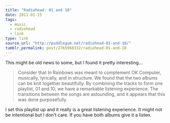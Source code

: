 ```yaml
---
title: "Radiohead: 01 and 10"
date: 2011-01-15
tags:
  - music
  - radiohead
  - link
type: link
source_url: "http://puddlegum.net/radiohead-01-and-10/"
tumblr_permalink: post/2765968332/radiohead-01-and-10
---
```


This might be old news to some, but I found it pretty interesting...

> Consider that In Rainbows was meant to complement OK Computer, musically, lyrically, and in structure. We found that the two albums can be knit together beautifully. By combining the tracks to form one playlist, 01 and 10, we have a remarkable listening experience. The transitions between the songs are astounding, and it appears that this was done purposefully.

I set this playlist up and it really is a great listening experience. It might not be intentional but I don't care. If you have both albums give it a listen.
